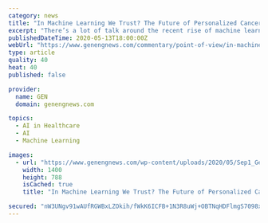 ```yaml
---
category: news
title: "In Machine Learning We Trust? The Future of Personalized Cancer Treatment"
excerpt: "There’s a lot of talk around the recent rise of machine learning (ML) and the promise it holds for oncology. Machine learning is quickly becoming a vital component of every-day medical testing, almost like a regular blood test,"
publishedDateTime: 2020-05-13T18:00:00Z
webUrl: "https://www.genengnews.com/commentary/point-of-view/in-machine-learning-we-trust-the-future-of-personalized-cancer-treatment/"
type: article
quality: 40
heat: 40
published: false

provider:
  name: GEN
  domain: genengnews.com

topics:
  - AI in Healthcare
  - AI
  - Machine Learning

images:
  - url: "https://www.genengnews.com/wp-content/uploads/2020/05/Sep1_GettyImages_1140559402_DigitalDNAConcept.jpg"
    width: 1400
    height: 788
    isCached: true
    title: "In Machine Learning We Trust? The Future of Personalized Cancer Treatment"

secured: "nW3UNgv91wAUfRGWBxLZOkih/fWkK6ICFB+1N3R8uWj+OBTNqHDFlmgS7098xDyqXm69MxhpM0/yHr7qib5Fz5jw8TOz7uSz4/YncH9rjim4nb3zPCMp0/zBJO0WPbzQa6D4cWO+aGC4OL+524XfG8fJJt/Zpo1xMf915t21YmhuZyXrkQmjEG86KSH+vqs+go4UJi2xQNOvZltb+LMQuXPeg9d2ztFirzBVogyIkzRHAyxwF3bU3H9uBdGBYdlDwpZMoe5kh1freoX6wknH6Olxcj/khCx/ly4whNCdAzxSiUlIsJrISS8j0y4LaktV0NcWec6d+/Q0K9dGrDafMzYSNcnpqSQUdKhvacpzZyp3IGc4ERGJjD9xx+Xqu2AzFAavSDkfZiBTDKsc5UzxaSJpBGFsTEo76292t18HY2bI7REXDD0yvGVgsIXwt2JkWVf32IESpHRdClKK3h/KQXB3CebR7qKIzEskzJKi8bs=;ttjnAA4GPKlxnrMtO8Ue0A=="
---
```


